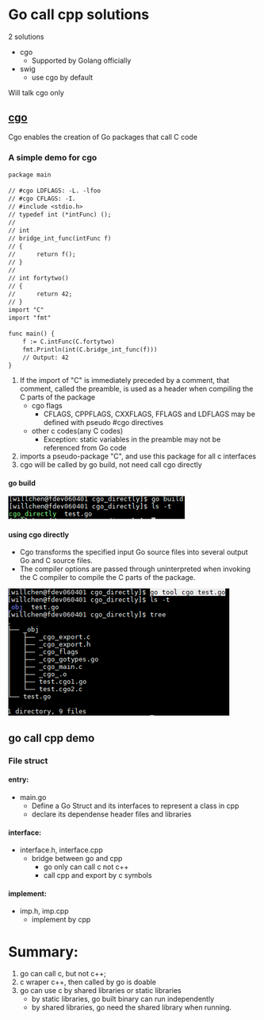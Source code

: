 # Go call cpp solutions
2 solutions
- cgo
  - Supported by Golang officially
- swig
  - use cgo by default

Will talk cgo only
## [cgo](https://golang.org/cmd/cgo/)
Cgo enables the creation of Go packages that call C code
### A simple demo for cgo
```
package main

// #cgo LDFLAGS: -L. -lfoo
// #cgo CFLAGS: -I.
// #include <stdio.h>
// typedef int (*intFunc) ();
//
// int
// bridge_int_func(intFunc f)
// {
//		return f();
// }
//
// int fortytwo()
// {
//	    return 42;
// }
import "C"
import "fmt"

func main() {
	f := C.intFunc(C.fortytwo)
	fmt.Println(int(C.bridge_int_func(f)))
	// Output: 42
}
```
1. If the import of "C" is immediately preceded by a comment, that comment, called the preamble, is used as a header when compiling the C parts of the package
   - cgo flags
     - CFLAGS, CPPFLAGS, CXXFLAGS, FFLAGS and LDFLAGS may be defined with pseudo #cgo directives
   - other c codes(any C codes)
     - Exception: static variables in the preamble may not be referenced from Go code
2. imports a pseudo-package "C", and use this package for all c interfaces
3. cgo will be called by go build, not need call cgo directly
#### go build
![](res/go_build.png)
#### using cgo directly
  - Cgo transforms the specified input Go source files into several output Go and C source files. 
  - The compiler options are passed through uninterpreted when invoking the C compiler to compile the C parts of the package.
  
  ![](res/using_cgo.png)
## go call cpp demo
### File struct
#### entry:
- main.go
  - Define a Go Struct and its interfaces to represent a class in cpp
  - declare its dependense header files and libraries
  
#### interface:
- interface.h, interface.cpp
  - bridge between go and cpp
    - go only can call c not c++
    - call cpp and export by c symbols

#### implement:
- imp.h, imp.cpp
  - implement by cpp

# Summary:
1. go can call c, but not c++;
2. c wraper c++, then called by go is doable
3. go can use c by shared libraries or static libraries
   - by static libraries, go built binary can run independently
   - by shared libraries, go need the shared library when running.
